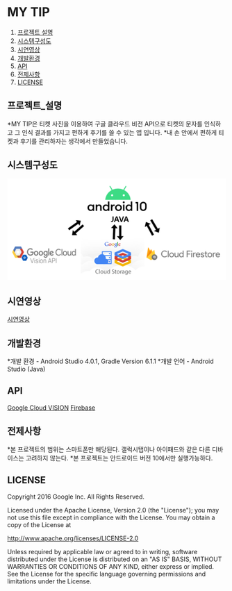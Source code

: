 # MY TIP

1. [프로젝트 설명](#프로젝트_설명)
2. [시스템구성도](#시스템구성도)
3. [시연영상](#시연영상)
4. [개발환경](#개발환경)
5. [API](#API)
6. [전제사항](#전제사항)
7. [LICENSE](#LICENSE)

## 프로젝트_설명
 *MY TIP은 티켓 사진을 이용하여 구글 클라우드 비전 API으로 티켓의 문자를 인식하고 그 인식 결과를 가지고 편하게 후기를 쓸 수 있는 앱 입니다.
 *내 손 안에서 편하게 티켓과 후기를 관리하자는 생각에서 만들었습니다. 

## 시스템구성도
![architecture](./architecture.PNG)

## 시연영상
[시연영상](https://youtu.be/OYZ4l7Rcspk)

## 개발환경
 *개발 환경 - Android Studio 4.0.1, Gradle Version 6.1.1
 *개발 언어 - Android Studio (Java)

## API
[Google Cloud VISION](https://cloud.google.com/vision/?hl=ko&utm_source=google&utm_medium=cpc&utm_campaign=japac-KR-all-ko-dr-bkws-all-super-trial-e-dr-1009137&utm_content=text-ad-none-none-DEV_c-CRE_263264133482-ADGP_Hybrid%20%7C%20AW%20SEM%20%7C%20BKWS%20~%20T1%20%7C%20EXA%20%7C%20ML%20%7C%201%3A1%20%7C%20KR%20%7C%20ko%20%7C%20Vision%20%7C%20google%20cloud%20vision-KWID_43700031880239430-kwd-433713029900&userloc_1030738-network_g&utm_term=KW_%EA%B5%AC%EA%B8%80%ED%81%B4%EB%9D%BC%EC%9A%B0%EB%93%9C%EB%B9%84%EC%A0%84&gclid=Cj0KCQiA2af-BRDzARIsAIVQUOfxGwUQXmoBND8Hqr_Zcni3dbh7bNnvJISXSkDgk_3iQ-cw5lYmhvwaAhd8EALw_wcB)
[Firebase](https://firebase.google.com/?hl=ko) 

## 전제사항
 *본 프로젝트의 범위는 스마트폰만 해당된다. 갤럭시탭이나 아이패드와 같은 다른 디바이스는 고려하지 않는다.
 *본 프로젝트는 안드로이드 버전 10에서만 실행가능하다.

## LICENSE
Copyright 2016 Google Inc. All Rights Reserved.

 Licensed under the Apache License, Version 2.0 (the "License");
 you may not use this file except in compliance with the License.
 You may obtain a copy of the License at

 http://www.apache.org/licenses/LICENSE-2.0

 Unless required by applicable law or agreed to in writing, software
 distributed under the License is distributed on an "AS IS" BASIS,
 WITHOUT WARRANTIES OR CONDITIONS OF ANY KIND, either express or implied.
 See the License for the specific language governing permissions and
 limitations under the License.

